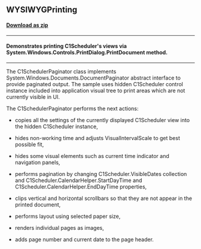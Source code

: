 ## WYSIWYGPrinting
#### [Download as zip](https://grapecity.github.io/DownGit/#/home?url=https://github.com/GrapeCity/ComponentOne-WPF-Samples/tree/master/NET_4.5.2/C1.WPF.Schedule/CS/WYSIWYGPrinting)
____
#### Demonstrates printing C1Scheduler's views via System.Windows.Controls.PrintDialog.PrintDocument method.
____
The C1SchedulerPaginator class implements System.Windows.Documents.DocumentPaginator abstract interface to provide paginated output.
The sample uses hidden C1Scheduler control instance included into application visual tree to print areas which are not currently visible in UI.

The C1SchedulerPaginator performs the next actions:


* copies all the settings of the currently displayed C1Scheduler view into the hidden C1Scheduler instance,


* hides non-working time and adjusts VisualIntervalScale to get best possible fit,


* hides some visual elements such as current time indicator and navigation panels,


* performs pagination by changing C1Scheduler.VisibleDates collection and C1Scheduler.CalendarHelper.StartDayTime and C1Scheduler.CalendarHelper.EndDayTime properties,


* clips vertical and horizontal scrollbars so that they are not appear in the printed document,


* performs layout using selected paper size,


* renders individual pages as images,


* adds page number and current date to the page header.

